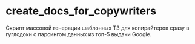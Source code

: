 # create_docs_for_copywriters
Скрипт массовой генерации шаблонных ТЗ для копирайтеров сразу в гуглодоки с парсингом данных из топ-5 выдачи Google.
